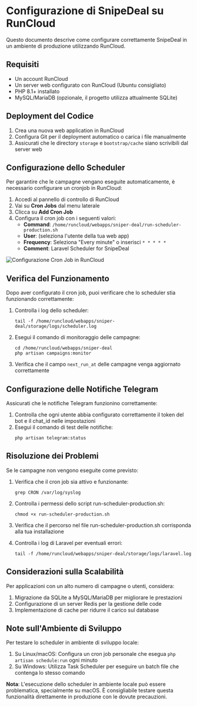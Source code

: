 # Configurazione di SnipeDeal su RunCloud

Questo documento descrive come configurare correttamente SnipeDeal in un ambiente di produzione utilizzando RunCloud.

## Requisiti

- Un account RunCloud
- Un server web configurato con RunCloud (Ubuntu consigliato)
- PHP 8.1+ installato
- MySQL/MariaDB (opzionale, il progetto utilizza attualmente SQLite)

## Deployment del Codice

1. Crea una nuova web application in RunCloud
2. Configura Git per il deployment automatico o carica i file manualmente
3. Assicurati che le directory `storage` e `bootstrap/cache` siano scrivibili dal server web

## Configurazione dello Scheduler

Per garantire che le campagne vengano eseguite automaticamente, è necessario configurare un cronjob in RunCloud:

1. Accedi al pannello di controllo di RunCloud
2. Vai su **Cron Jobs** dal menu laterale
3. Clicca su **Add Cron Job**
4. Configura il cron job con i seguenti valori:
   - **Command**: `/home/runcloud/webapps/sniper-deal/run-scheduler-production.sh`
   - **User**: (seleziona l'utente della tua web app)
   - **Frequency**: Seleziona "Every minute" o inserisci `* * * * *`
   - **Comment**: Laravel Scheduler for SnipeDeal

![Configurazione Cron Job in RunCloud](https://docs.runcloud.io/images/app-management/cron-jobs.png)

## Verifica del Funzionamento

Dopo aver configurato il cron job, puoi verificare che lo scheduler stia funzionando correttamente:

1. Controlla i log dello scheduler:
   ```
   tail -f /home/runcloud/webapps/sniper-deal/storage/logs/scheduler.log
   ```

2. Esegui il comando di monitoraggio delle campagne:
   ```
   cd /home/runcloud/webapps/sniper-deal
   php artisan campaigns:monitor
   ```

3. Verifica che il campo `next_run_at` delle campagne venga aggiornato correttamente

## Configurazione delle Notifiche Telegram

Assicurati che le notifiche Telegram funzionino correttamente:

1. Controlla che ogni utente abbia configurato correttamente il token del bot e il chat_id nelle impostazioni
2. Esegui il comando di test delle notifiche:
   ```
   php artisan telegram:status
   ```

## Risoluzione dei Problemi

Se le campagne non vengono eseguite come previsto:

1. Verifica che il cron job sia attivo e funzionante:
   ```
   grep CRON /var/log/syslog
   ```

2. Controlla i permessi dello script run-scheduler-production.sh:
   ```
   chmod +x run-scheduler-production.sh
   ```

3. Verifica che il percorso nel file run-scheduler-production.sh corrisponda alla tua installazione

4. Controlla i log di Laravel per eventuali errori:
   ```
   tail -f /home/runcloud/webapps/sniper-deal/storage/logs/laravel.log
   ```

## Considerazioni sulla Scalabilità

Per applicazioni con un alto numero di campagne o utenti, considera:

1. Migrazione da SQLite a MySQL/MariaDB per migliorare le prestazioni
2. Configurazione di un server Redis per la gestione delle code
3. Implementazione di cache per ridurre il carico sul database

## Note sull'Ambiente di Sviluppo

Per testare lo scheduler in ambiente di sviluppo locale:

1. Su Linux/macOS: Configura un cron job personale che esegua `php artisan schedule:run` ogni minuto
2. Su Windows: Utilizza Task Scheduler per eseguire un batch file che contenga lo stesso comando

**Nota**: L'esecuzione dello scheduler in ambiente locale può essere problematica, specialmente su macOS. È consigliabile testare questa funzionalità direttamente in produzione con le dovute precauzioni. 